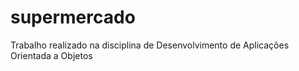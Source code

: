 # supermercado
Trabalho realizado na disciplina de Desenvolvimento de Aplicações Orientada a Objetos 
